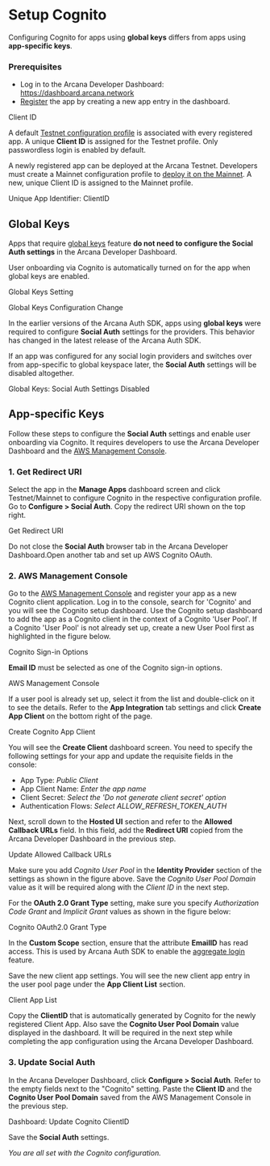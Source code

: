 # Setup Cognito

Configuring Cognito for apps using **global keys** differs from apps using **app-specific keys**.

### Prerequisites

- Log in to the Arcana Developer Dashboard: <https://dashboard.arcana.network>
- [Register](../../config-auth/register-app/) the app by creating a new app entry in the dashboard.

Client ID

A default [Testnet configuration profile](../../../deploy/deploy-app/) is associated with every registered app. A unique **Client ID** is assigned for the Testnet profile. Only passwordless login is enabled by default.

A newly registered app can be deployed at the Arcana Testnet. Developers must create a Mainnet configuration profile to [deploy it on the Mainnet](../../../deploy/migrate-testnet-mainnet/). A new, unique Client ID is assigned to the Mainnet profile.

Unique App Identifier: ClientID

## Global Keys

Apps that require [global keys](../../../concepts/keyspace-types/) feature **do not need to configure the Social Auth settings** in the Arcana Developer Dashboard.

User onboarding via Cognito is automatically turned on for the app when global keys are enabled.

Global Keys Setting

Global Keys Configuration Change

In the earlier versions of the Arcana Auth SDK, apps using **global keys** were required to configure **Social Auth** settings for the providers. This behavior has changed in the latest release of the Arcana Auth SDK.

If an app was configured for any social login providers and switches over from app-specific to global keyspace later, the **Social Auth** settings will be disabled altogether.

Global Keys: Social Auth Settings Disabled

## App-specific Keys

Follow these steps to configure the **Social Auth** settings and enable user onboarding via Cognito. It requires developers to use the Arcana Developer Dashboard and the [AWS Management Console](https://docs.aws.amazon.com/cognito/latest/developerguide/cognito-user-pools-app-idp-settings.html).

### 1. Get Redirect URI

Select the app in the **Manage Apps** dashboard screen and click Testnet/Mainnet to configure Cognito in the respective configuration profile. Go to **Configure > Social Auth**. Copy the redirect URI shown on the top right.

Get Redirect URI

Do not close the **Social Auth** browser tab in the Arcana Developer Dashboard.Open another tab and set up AWS Cognito OAuth.

### 2. AWS Management Console

Go to the [AWS Management Console](https://docs.aws.amazon.com/cognito/latest/developerguide/cognito-user-pools-app-idp-settings.html) and register your app as a new Cognito client application. Log in to the console, search for 'Cognito' and you will see the Cognito setup dashboard. Use the Cognito setup dashboard to add the app as a Cognito client in the context of a Cognito 'User Pool'. If a Cognito 'User Pool' is not already set up, create a new User Pool first as highlighted in the figure below.

Cognito Sign-in Options

**Email ID** must be selected as one of the Cognito sign-in options.

AWS Management Console

If a user pool is already set up, select it from the list and double-click on it to see the details. Refer to the **App Integration** tab settings and click **Create App Client** on the bottom right of the page.

Create Cognito App Client

You will see the **Create Client** dashboard screen. You need to specify the following settings for your app and update the requisite fields in the console:

- App Type: *Public Client*
- App Client Name: *Enter the app name*
- Client Secret: *Select the 'Do not generate client secret' option*
- Authentication Flows: *Select ALLOW_REFRESH_TOKEN_AUTH*

Next, scroll down to the **Hosted UI** section and refer to the **Allowed Callback URLs** field. In this field, add the **Redirect URI** copied from the Arcana Developer Dashboard in the previous step.

Update Allowed Callback URLs

Make sure you add *Cognito User Pool* in the **Identity Provider** section of the settings as shown in the figure above. Save the *Cognito User Pool Domain* value as it will be required along with the *Client ID* in the next step.

For the **OAuth 2.0 Grant Type** setting, make sure you specify *Authorization Code Grant* and *Implicit Grant* values as shown in the figure below:

Cognito OAuth2.0 Grant Type

In the **Custom Scope** section, ensure that the attribute **EmailID** has read access. This is used by Arcana Auth SDK to enable the [aggregate login](../../../concepts/aggregatelogin/) feature.

Save the new client app settings. You will see the new client app entry in the user pool page under the **App Client List** section.

Client App List

Copy the **ClientID** that is automatically generated by Cognito for the newly registered Client App. Also save the **Cognito User Pool Domain** value displayed in the dashboard. It will be required in the next step while completing the app configuration using the Arcana Developer Dashboard.

### 3. Update Social Auth

In the Arcana Developer Dashboard, click **Configure > Social Auth**. Refer to the empty fields next to the "Cognito" setting. Paste the **Client ID** and the **Cognito User Pool Domain** saved from the AWS Management Console in the previous step.

Dashboard: Update Cognito ClientID

Save the **Social Auth** settings.

*You are all set with the Cognito configuration.*
